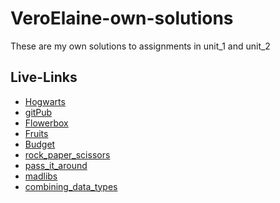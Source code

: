 # VeroElaine-own-solutions
These are my own solutions to assignments in unit_1 and unit_2

## Live-Links
 * [Hogwarts]()
 * [gitPub]()
 * [Flowerbox]()
 * [Fruits]()
 * [Budget]()
 * [rock_paper_scissors]()
 * [pass_it_around]()
 * [madlibs]()
 * [combining_data_types]()
